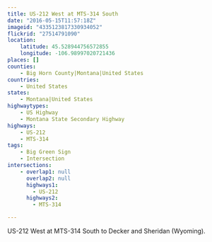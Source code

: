 ```yaml
---
title: US-212 West at MTS-314 South
date: "2016-05-15T11:57:18Z"
imageid: "4335123817330934052"
flickrid: "27514791090"
location:
    latitude: 45.528944756572855
    longitude: -106.98997020721436
places: []
counties:
    - Big Horn County|Montana|United States
countries:
    - United States
states:
    - Montana|United States
highwaytypes:
    - US Highway
    - Montana State Secondary Highway
highways:
    - US-212
    - MTS-314
tags:
    - Big Green Sign
    - Intersection
intersections:
    - overlap1: null
      overlap2: null
      highways1:
        - US-212
      highways2:
        - MTS-314

---
```

US-212 West at MTS-314 South to Decker and Sheridan (Wyoming).